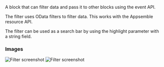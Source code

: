 A block that can filter data and pass it to other blocks using the event API.

The filter uses OData filters to filter data. This works with the Appsemble resource API.

The filter can be used as a search bar by using the highlight parameter with a string field.

### Images

![Filter screenshot](https://gitlab.com/appsemble/appsemble/-/raw/0.34.1/config/assets/filter.png)
![Filter screenshot](https://gitlab.com/appsemble/appsemble/-/raw/0.34.1/config/assets/filter-search-bar.png)
